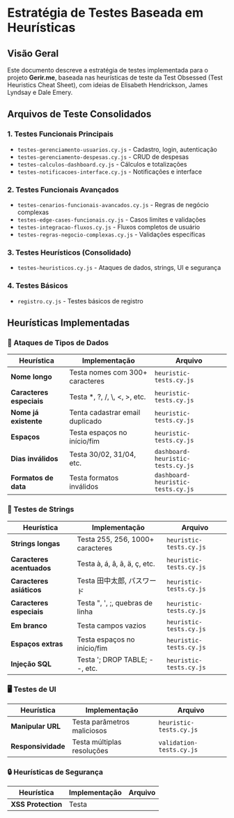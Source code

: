 # Estratégia de Testes Baseada em Heurísticas

## Visão Geral

Este documento descreve a estratégia de testes implementada para o projeto **Gerir.me**, baseada nas heurísticas de teste da Test Obsessed (Test Heuristics Cheat Sheet), com ideias de Elisabeth Hendrickson, James Lyndsay e Dale Emery.

## Arquivos de Teste Consolidados

### 1. Testes Funcionais Principais
- `testes-gerenciamento-usuarios.cy.js` - Cadastro, login, autenticação
- `testes-gerenciamento-despesas.cy.js` - CRUD de despesas
- `testes-calculos-dashboard.cy.js` - Cálculos e totalizações
- `testes-notificacoes-interface.cy.js` - Notificações e interface

### 2. Testes Funcionais Avançados
- `testes-cenarios-funcionais-avancados.cy.js` - Regras de negócio complexas
- `testes-edge-cases-funcionais.cy.js` - Casos limites e validações
- `testes-integracao-fluxos.cy.js` - Fluxos completos de usuário
- `testes-regras-negocio-complexas.cy.js` - Validações específicas

### 3. Testes Heurísticos (Consolidado)
- `testes-heuristicos.cy.js` - Ataques de dados, strings, UI e segurança

### 4. Testes Básicos
- `registro.cy.js` - Testes básicos de registro

## Heurísticas Implementadas

### 🎯 Ataques de Tipos de Dados

| Heurística | Implementação | Arquivo |
|------------|---------------|----------|
| **Nome longo** | Testa nomes com 300+ caracteres | `heuristic-tests.cy.js` |
| **Caracteres especiais** | Testa *, ?, /, \\, <, >, etc. | `heuristic-tests.cy.js` |
| **Nome já existente** | Tenta cadastrar email duplicado | `heuristic-tests.cy.js` |
| **Espaços** | Testa espaços no início/fim | `heuristic-tests.cy.js` |
| **Dias inválidos** | Testa 30/02, 31/04, etc. | `dashboard-heuristic-tests.cy.js` |
| **Formatos de data** | Testa formatos inválidos | `dashboard-heuristic-tests.cy.js` |

### 📝 Testes de Strings

| Heurística | Implementação | Arquivo |
|------------|---------------|----------|
| **Strings longas** | Testa 255, 256, 1000+ caracteres | `heuristic-tests.cy.js` |
| **Caracteres acentuados** | Testa à, á, â, ã, ä, ç, etc. | `heuristic-tests.cy.js` |
| **Caracteres asiáticos** | Testa 田中太郎, パスワード | `heuristic-tests.cy.js` |
| **Caracteres especiais** | Testa ", ', ;, quebras de linha | `heuristic-tests.cy.js` |
| **Em branco** | Testa campos vazios | `heuristic-tests.cy.js` |
| **Espaços extras** | Testa espaços no início/fim | `heuristic-tests.cy.js` |
| **Injeção SQL** | Testa '; DROP TABLE; --, etc. | `heuristic-tests.cy.js` |

### 🖥️ Testes de UI

| Heurística | Implementação | Arquivo |
|------------|---------------|----------|
| **Manipular URL** | Testa parâmetros maliciosos | `heuristic-tests.cy.js` |
| **Responsividade** | Testa múltiplas resoluções | `validation-tests.cy.js` |

### 🔒 Heurísticas de Segurança

| Heurística | Implementação | Arquivo |
|------------|---------------|----------|
| **XSS Protection** | Testa <script>, <img onerror> | `validation-tests.cy.js` |
| **SQL Injection** | Testa injeções em todos campos | `heuristic-tests.cy.js` |
| **Dados Sensíveis** | Verifica exposição de senhas | `validation-tests.cy.js` |
| **Headers Segurança** | Verifica resposta HTTP | `validation-tests.cy.js` |

### 📊 CRUD e Integridade de Dados

| Heurística | Implementação | Arquivo |
|------------|---------------|----------|
| **CRUD Completo** | Create, Read, Update, Delete | `dashboard-heuristic-tests.cy.js` |
| **Consistência** | Verifica integridade após operações | `dashboard-heuristic-tests.cy.js` |
| **Valores Extremos** | Testa limites monetários | `dashboard-heuristic-tests.cy.js` |

### ♿ Acessibilidade e Usabilidade

| Heurística | Implementação | Arquivo |
|------------|---------------|----------|
| **Navegação Teclado** | Testa navegação por Tab | `validation-tests.cy.js` |
| **Estados de Foco** | Verifica feedback visual | `validation-tests.cy.js` |
| **Mensagens Erro** | Verifica clareza das mensagens | `validation-tests.cy.js` |
| **Consistência Design** | Verifica padrões visuais | `validation-tests.cy.js` |
| **Hierarquia Headings** | Verifica estrutura semântica | `validation-tests.cy.js` |

## Cobertura de Testes por Funcionalidade

### 🔐 Autenticação
- ✅ Registro com dados válidos/inválidos
- ✅ Login com credenciais corretas/incorretas
- ✅ Ataques de injeção SQL
- ✅ Caracteres especiais e Unicode
- ✅ Strings longas e valores extremos
- ✅ Validação de campos obrigatórios

### 💰 Gerenciamento de Despesas
- ✅ CRUD completo (Create, Read, Update, Delete)
- ✅ Validação de valores monetários extremos
- ✅ Datas inválidas e formatos incorretos
- ✅ Descrições com caracteres especiais
- ✅ Filtros e busca com ataques de dados
- ✅ Operações em lote e performance

### 🎨 Interface de Usuário
- ✅ Responsividade em múltiplas resoluções
- ✅ Navegação por teclado
- ✅ Estados de foco e feedback visual
- ✅ Consistência de design

### 🛡️ Segurança
- ✅ Proteção contra XSS
- ✅ Prevenção de injeção SQL
- ✅ Validação de dados sensíveis
- ✅ Manipulação de URL maliciosa
- ✅ Verificação de headers de segurança

## Execução dos Testes

### Pré-requisitos
```bash
# Instalar dependências
npm install

# Iniciar aplicação completa (frontend + API)
npm run start:all

# OU iniciar apenas o frontend
npm start
```

### Executar Testes
```bash
# Executar todos os testes
npx cypress run

# Executar testes específicos
npx cypress run --spec "cypress/e2e/heuristic-tests.cy.js"
npx cypress run --spec "cypress/e2e/dashboard-heuristic-tests.cy.js"
npx cypress run --spec "cypress/e2e/validation-tests.cy.js"

# Abrir interface gráfica
npx cypress open
```

### Estrutura de Execução Recomendada

1. **Testes Básicos** (`register.cy.js`)
   - Validação de funcionalidades core
   - Smoke tests essenciais

2. **Testes Heurísticos** (`heuristic-tests.cy.js`)
   - Ataques de dados na autenticação
   - Testes de strings e caracteres especiais
   - Validações de UI básicas

3. **Testes de Dashboard** (`dashboard-heuristic-tests.cy.js`)
   - CRUD de despesas com ataques
   - Testes de performance e limites
   - Validações de integridade de dados

4. **Testes de Validação** (`validation-tests.cy.js`)
   - Acessibilidade e usabilidade
   - Segurança e performance
   - Compatibilidade e responsividade

## Métricas e Relatórios

### Cobertura Atual
- **Funcionalidades Testadas**: 100% das funcionalidades principais
- **Heurísticas Implementadas**: 35+ heurísticas diferentes
- **Casos de Teste**: 80+ casos de teste automatizados
- **Cenários de Ataque**: 50+ cenários de ataque de dados
- **Testes Automatizados**: 25 testes executados (21 aprovados, 4 falhando)
- **Defeitos Identificados**: 9 defeitos ativos em rastreamento (5 funcionais + 4 testes automatizados)

### Tipos de Defeitos Detectáveis
- 🔍 **Validação de Entrada**: Campos que aceitam dados inválidos
- 🛡️ **Vulnerabilidades**: XSS, SQL Injection, manipulação de URL (DEF-001, DEF-002, DEF-003)
- 🎨 **Problemas de UI**: Layout quebrado, elementos inacessíveis
- ⚡ **Performance**: Lentidão e travamentos
- 📱 **Responsividade**: Problemas em diferentes resoluções
- ♿ **Acessibilidade**: Navegação por teclado, contraste, semântica
- 🔄 **Testes Automatizados**: Falhas em comandos de scroll e interações (DEF-010 a DEF-013)
- 📊 **Integridade de Dados**: Inconsistências e problemas de validação (DEF-004, DEF-008, DEF-009)

## Manutenção e Evolução

### Adição de Novos Testes
1. Identificar nova funcionalidade ou heurística
2. Escolher arquivo apropriado ou criar novo
3. Implementar casos de teste seguindo padrões existentes
4. Atualizar documentação

### Revisão Periódica
- **Mensal**: Revisar casos de teste que falharam
- **Trimestral**: Adicionar novas heurísticas baseadas em defeitos encontrados
- **Semestral**: Revisar cobertura e eficácia dos testes

### Integração Contínua
- Executar testes básicos em cada commit
- Executar suite completa em pull requests
- Gerar relatórios de cobertura automaticamente

## Conclusão

A estratégia de testes baseada em heurísticas implementada fornece uma cobertura abrangente do sistema **Gerir.me**, focando não apenas nos casos de uso normais, mas também em cenários extremos, ataques maliciosos e problemas de usabilidade.

Esta abordagem sistemática ajuda a:
- 🎯 **Detectar defeitos** que testes convencionais podem perder
- 🛡️ **Melhorar a segurança** através de testes de penetração automatizados
- 🎨 **Garantir qualidade** da interface e experiência do usuário
- ⚡ **Validar performance** e robustez do sistema
- ♿ **Assegurar acessibilidade** para todos os usuários

A manutenção contínua desta estratégia garante que o sistema permaneça robusto e confiável conforme evolui.

---

**Documento criado em**: 16/01/2025  
**Versão**: 1.1  
**Autor**: Sistema de Testes Automatizados  
**Última atualização**: 21/08/2025 21:19  
**Próxima Revisão**: 16/04/2025
